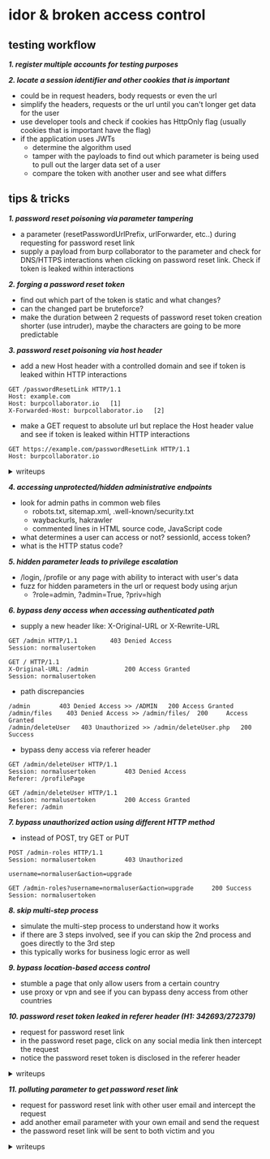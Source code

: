 # idor & broken access control

## testing workflow
***1. register multiple accounts for testing purposes***

***2. locate a session identifier and other cookies that is important***
- could be in request headers, body requests or even the url
- simplify the headers, requests or the url until you can't longer get data for the user
- use developer tools and check if cookies has HttpOnly flag (usually cookies that is important have the flag)
- if the application uses JWTs
  	- determine the algorithm used
  	- tamper with the payloads to find out which parameter is being used to pull out the larger data set of a user
  	- compare the token with another user and see what differs

## tips & tricks
***1. password reset poisoning via parameter tampering***
- a parameter (resetPasswordUrlPrefix, urlForwarder, etc..) during requesting for password reset link
- supply a payload from burp collaborator to the parameter and check for DNS/HTTPS interactions when clicking on password reset link. Check if token is leaked within interactions
  
***2. forging a password reset token***
- find out which part of the token is static and what changes?
- can the changed part be bruteforce?
- make the duration between 2 requests of password reset token creation shorter (use intruder), maybe the characters are going to be more predictable
  
***3. password reset poisoning via host header***
- add a new Host header with a controlled domain and see if token is leaked within HTTP interactions
```
GET /passwordResetLink HTTP/1.1
Host: example.com
Host: burpcollaborator.io	[1]
X-Forwarded-Host: burpcollaborator.io	[2]
```
- make a GET request to absolute url but replace the Host header value and see if token is leaked within HTTP interactions
```
GET https://example.com/passwordResetLink HTTP/1.1
Host: burpcollaborator.io
```
<details>
<summary>writeups</summary>
	
* [Acunetix article](https://www.acunetix.com/blog/articles/password-reset-poisoning/)
  
</details>

***4. accessing unprotected/hidden administrative endpoints***
- look for admin paths in common web files
	- robots.txt, sitemap.xml, .well-known/security.txt
	- waybackurls, hakrawler
	- commented lines in HTML source code, JavaScript code
- what determines a user can access or not? sessionId, access token?
- what is the HTTP status code?
  
***5. hidden parameter leads to privilege escalation***
- /login, /profile or any page with ability to interact with user's data
- fuzz for hidden parameters in the url or request body using arjun
	- ?role=admin, ?admin=True, ?priv=high
 
***6. bypass deny access when accessing authenticated path***
- supply a new header like: X-Original-URL or X-Rewrite-URL
```
GET /admin HTTP/1.1			403 Denied Access
Session: normalusertoken
```
```
GET / HTTP/1.1
X-Original-URL: /admin			200 Access Granted
Session: normalusertoken
```
- path discrepancies
```
/admin 	      403 Denied Access >> /ADMIN 	200 Access Granted
/admin/files 	403 Denied Access >> /admin/files/ 	200 	Access Granted
/admin/deleteUser	403 Unauthorized >> /admin/deleteUser.php	200 Success
```
- bypass deny access via referer header
```
GET /admin/deleteUser HTTP/1.1
Session: normalusertoken		403 Denied Access
Referer: /profilePage
```
```
GET /admin/deleteUser HTTP/1.1
Session: normalusertoken		200 Access Granted
Referer: /admin
```

***7. bypass unauthorized action using different HTTP method***
- instead of POST, try GET or PUT
```
POST /admin-roles HTTP/1.1
Session: normalusertoken		403 Unauthorized

username=normaluser&action=upgrade
```
```
GET /admin-roles?username=normaluser&action=upgrade		200 Success
Session: normalusertoken
```
  
***8. skip multi-step process***
- simulate the multi-step process to understand how it works
- if there are 3 steps involved, see if you can skip the 2nd process and goes directly to the 3rd step
- this typically works for business logic error as well
  
***9. bypass location-based access control***
- stumble a page that only allow users from a certain country
- use proxy or vpn and see if you can bypass deny access from other countries

***10. password reset token leaked in referer header (H1: 342693/272379)***
- request for password reset link
- in the password reset page, click on any social media link then intercept the request
- notice the password reset token is disclosed in the referer header
<details>
<summary>writeups</summary>
	
* [342693](https://hackerone.com/reports/342693)
* [272379](https://hackerone.com/reports/272379)
  
</details>

***11. polluting parameter to get password reset link***
- request for password reset link with other user email and intercept the request
- add another email parameter with your own email and send the request
- the password reset link will be sent to both victim and you
<details>
<summary>writeups</summary>
	
* [Readme.com ATO](https://medium.com/@0xankush/readme-com-account-takeover-bugbounty-fulldisclosure-a36ddbe915be)
  
</details>

